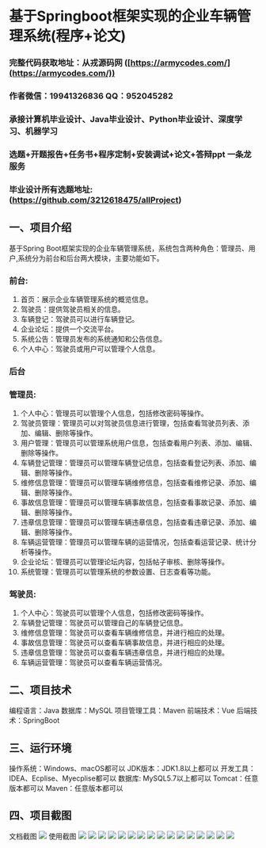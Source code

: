 基于Springboot框架实现的企业车辆管理系统(程序+论文)
=
###  完整代码获取地址：从戎源码网 ([https://armycodes.com/](https://armycodes.com/))
###  作者微信：19941326836  QQ：952045282 
###  承接计算机毕业设计、Java毕业设计、Python毕业设计、深度学习、机器学习
###  选题+开题报告+任务书+程序定制+安装调试+论文+答辩ppt 一条龙服务
###  毕业设计所有选题地址:(https://github.com/3212618475/allProject)


一、项目介绍
---
基于Spring Boot框架实现的企业车辆管理系统，系统包含两种角色：管理员、用户,系统分为前台和后台两大模块，主要功能如下。
### 前台:
1. 首页：展示企业车辆管理系统的概览信息。
2. 驾驶员：提供驾驶员相关的信息。
3. 车辆登记：驾驶员可以进行车辆登记。
4. 企业论坛：提供一个交流平台。
5. 系统公告：管理员发布的系统通知和公告信息。
6. 个人中心：驾驶员或用户可以管理个人信息。
### 后台
### 管理员:
1. 个人中心：管理员可以管理个人信息，包括修改密码等操作。
2. 驾驶员管理：管理员可以对驾驶员信息进行管理，包括查看驾驶员列表、添加、编辑、删除等操作。
3. 用户管理：管理员可以管理系统用户信息，包括查看用户列表、添加、编辑、删除等操作。
4. 车辆登记管理：管理员可以管理车辆登记信息，包括查看登记列表、添加、编辑、删除等操作。
5. 维修信息管理：管理员可以管理车辆维修信息，包括查看维修记录、添加、编辑、删除等操作。
6. 事故信息管理：管理员可以管理车辆事故信息，包括查看事故记录、添加、编辑、删除等操作。
7. 违章信息管理：管理员可以管理车辆违章信息，包括查看违章记录、添加、编辑、删除等操作。
8. 车辆运营管理：管理员可以管理车辆的运营情况，包括查看运营记录、统计分析等操作。
9. 企业论坛：管理员可以管理论坛内容，包括帖子审核、删除等操作。
10. 系统管理：管理员可以管理系统的参数设置、日志查看等功能。

### 驾驶员:
1. 个人中心：驾驶员可以管理个人信息，包括修改密码等操作。
2. 车辆登记管理：驾驶员可以管理自己的车辆登记信息。
3. 维修信息管理：驾驶员可以查看车辆维修信息，并进行相应的处理。
4. 事故信息管理：驾驶员可以查看车辆事故信息，并进行相应的处理。
5. 违章信息管理：驾驶员可以查看车辆违章信息，并进行相应的处理。
6. 车辆运营管理：驾驶员可以查看车辆运营情况。

二、项目技术
---
编程语言：Java
数据库：MySQL
项目管理工具：Maven
前端技术：Vue
后端技术：SpringBoot

三、运行环境
---
操作系统：Windows、macOS都可以
JDK版本：JDK1.8以上都可以
开发工具：IDEA、Ecplise、Myecplise都可以
数据库: MySQL5.7以上都可以
Tomcat：任意版本都可以
Maven：任意版本都可以

四、项目截图
---
文档截图
![](limage/1.png)
使用截图
![](image/1.png)
![](image/2.png)
![](image/3.png)
![](image/4.png)
![](image/5.png)
![](image/6.png)
![](image/7.png)
![](image/8.png)
![](image/9.png)
![](image/10.png)
![](image/11.png)
![](image/12.png)
![](image/13.png)
![](image/14.png)
![](image/15.png)
![](image/16.png)
